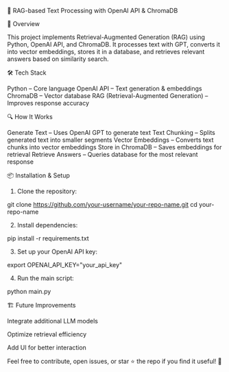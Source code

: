 🧠 RAG-based Text Processing with OpenAI API & ChromaDB

🚀 Overview

This project implements Retrieval-Augmented Generation (RAG) using Python, OpenAI API, and ChromaDB. It processes text with GPT, converts it into vector embeddings, stores it in a database, and retrieves relevant answers based on similarity search.


🛠️ Tech Stack

Python – Core language
OpenAI API – Text generation & embeddings
ChromaDB – Vector database
RAG (Retrieval-Augmented Generation) – Improves response accuracy


🔍 How It Works

Generate Text – Uses OpenAI GPT to generate text
Text Chunking – Splits generated text into smaller segments
Vector Embeddings – Converts text chunks into vector embeddings
Store in ChromaDB – Saves embeddings for retrieval
Retrieve Answers – Queries database for the most relevant response

📦 Installation & Setup

1) Clone the repository:

git clone https://github.com/your-username/your-repo-name.git
cd your-repo-name


2) Install dependencies:

pip install -r requirements.txt

3) Set up your OpenAI API key:

export OPENAI_API_KEY="your_api_key"

4) Run the main script:

python main.py


🏗️ Future Improvements

Integrate additional LLM models

Optimize retrieval efficiency

Add UI for better interaction



Feel free to contribute, open issues, or star ⭐ the repo if you find it useful! 🎯
